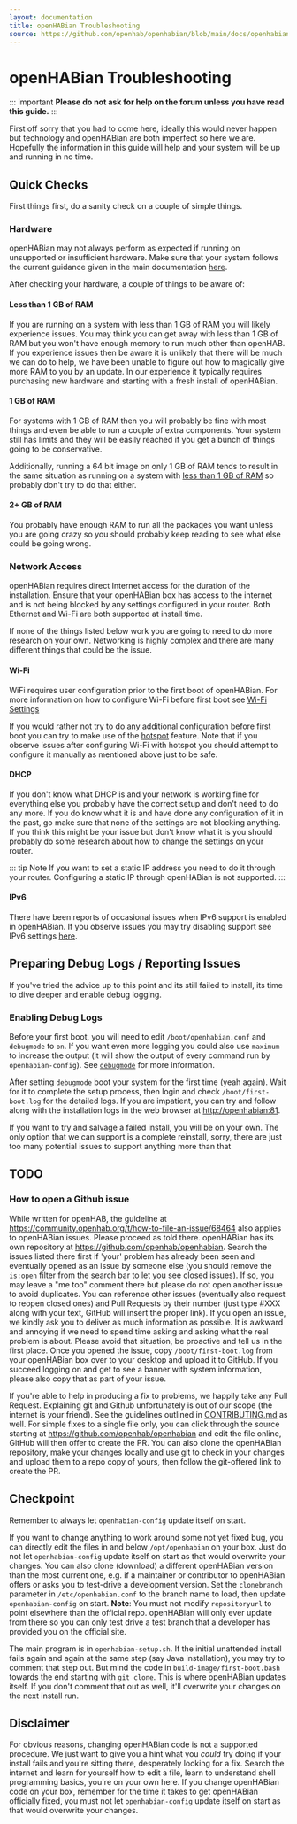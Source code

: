 ```yaml
---
layout: documentation
title: openHABian Troubleshooting
source: https://github.com/openhab/openhabian/blob/main/docs/openhabian-troubleshooting.md
---
```


# openHABian Troubleshooting

::: important
**Please do not ask for help on the forum unless you have read this guide.**
:::

First off sorry that you had to come here, ideally this would never happen but technology and openHABian are both imperfect so here we are.
Hopefully the information in this guide will help and your system will be up and running in no time.

## Quick Checks

First things first, do a sanity check on a couple of simple things.

### Hardware

openHABian may not always perform as expected if running on unsupported or insufficient hardware.
Make sure that your system follows the current guidance given in the main documentation [here](./openhabian.md#hardware).

After checking your hardware, a couple of things to be aware of:

#### Less than 1 GB of RAM

If you are running on a system with less than 1 GB of RAM you will likely experience issues.
You may think you can get away with less than 1 GB of RAM but you won't have enough memory to run much other than openHAB.
If you experience issues then be aware it is unlikely that there will be much we can do to help, we have been unable to figure out how to magically give more RAM to you by an update.
In our experience it typically requires purchasing new hardware and starting with a fresh install of openHABian.

#### 1 GB of RAM

For systems with 1 GB of RAM then you will probably be fine with most things and even be able to run a couple of extra components.
Your system still has limits and they will be easily reached if you get a bunch of things going to be conservative.

Additionally, running a 64 bit image on only 1 GB of RAM tends to result in the same situation as running on a system with [less than 1 GB of RAM](#less-than-1-gb-of-ram) so probably don't try to do that either.

#### 2+ GB of RAM

You probably have enough RAM to run all the packages you want unless you are going crazy so you should probably keep reading to see what else could be going wrong.

### Network Access

openHABian requires direct Internet access for the duration of the installation.
Ensure that your openHABian box has access to the internet and is not being blocked by any settings configured in your router.
Both Ethernet and Wi-Fi are both supported at install time.

If none of the things listed below work you are going to need to do more research on your own.
Networking is highly complex and there are many different things that could be the issue.

#### Wi-Fi

WiFi requires user configuration prior to the first boot of openHABian.
For more information on how to configure Wi-Fi before first boot see [Wi-Fi Settings](./openhabian.md#wi-fi-settings)

If you would rather not try to do any additional configuration before first boot you can try to make use of the [hotspot](./openhabian.md#wi-fi-hotspot) feature.
Note that if you observe issues after configuring Wi-Fi with hotspot you should attempt to configure it manually as mentioned above just to be safe.

#### DHCP

If you don't know what DHCP is and your network is working fine for everything else you probably have the correct setup and don't need to do any more.
If you do know what it is and have done any configuration of it in the past, go make sure that none of the settings are not blocking anything.
If you think this might be your issue but don't know what it is you should probably do some research about how to change the settings on your router.

::: tip Note
If you want to set a static IP address you need to do it through your router.
Configuring a static IP through openHABian is not supported.
:::

#### IPv6

There have been reports of occasional issues when IPv6 support is enabled in openHABian.
If you observe issues you may try disabling support see IPv6 settings [here](./openhabian.md#ipv6).

## Preparing Debug Logs / Reporting Issues

If you've tried the advice up to this point and its still failed to install, its time to dive deeper and enable debug logging.

### Enabling Debug Logs

Before your first boot, you will need to edit `/boot/openhabian.conf` and `debugmode` to `on`.
If you want even more logging you could also use `maximum` to increase the output (it will show the output of every command run by `openhabian-config`).
See [`debugmode`](./openhabian.md#debugmode) for more information.

After setting `debugmode` boot your system for the first time (yeah again).
Wait for it to complete the setup process, then login and check `/boot/first-boot.log` for the detailed logs.
If you are impatient, you can try and follow along with the installation logs in the web browser at [http://openhabian:81](http://openhabian:81).

If you want to try and salvage a failed install, you will be on your own.
The only option that we can support is a complete reinstall, sorry, there are just too many potential issues to support anything more than that

## TODO
### How to open a Github issue
While written for openHAB, the guideline at <https://community.openhab.org/t/how-to-file-an-issue/68464> also applies to openHABian issues.
Please proceed as told there.
openHABian has its own repository at <https://github.com/openhab/openhabian>.
Search the issues listed there first if 'your' problem has already been seen and eventually opened as an issue by someone else (you should remove the `is:open` filter from the search bar to let you see closed issues).
If so, you may leave a "me too" comment there but please do not open another issue to avoid duplicates.
You can reference other issues (eventually also request to reopen closed ones) and Pull Requests by their number (just type #XXX along with your text, GitHub will insert the proper link).
If you open an issue, we kindly ask you to deliver as much information as possible.
It is awkward and annoying if we need to spend time asking and asking what the real problem is about.
Please avoid that situation, be proactive and tell us in the first place.
Once you opened the issue, copy `/boot/first-boot.log` from your openHABian box over to your desktop and upload it to GitHub.
If you succeed logging on and get to see a banner with system information, please also copy that as part of your issue.

If you're able to help in producing a fix to problems, we happily take any Pull Request.
Explaining git and Github unfortunately is out of our scope (the internet is your friend).
See the guidelines outlined in [CONTRIBUTING.md](https://github.com/openhab/openhabian/blob/main/CONTRIBUTING.md) as well.
For simple fixes to a single file only, you can click through the source starting at <https://github.com/openhab/openhabian> and edit the file online, GitHub will then offer to create the PR.
You can also clone the openHABian repository, make your changes locally and use git to check in your changes and upload them to a repo copy of yours, then follow the git-offered link to create the PR.

## Checkpoint
Remember to always let `openhabian-config` update itself on start.

If you want to change anything to work around some not yet fixed bug, you can directly edit the files in and below `/opt/openhabian` on your box.
Just do not let `openhabian-config` update itself on start as that would overwrite your changes.
You can also clone (download) a different openHABian version than the most current one, e.g. if a maintainer or contributor to openHABian offers or asks you to test-drive a development version.
Set the `clonebranch` parameter in `/etc/openhabian.conf` to the branch name to load, then update `openhabian-config` on start.
**Note**: You must not modify `repositoryurl` to point elsewhere than the official repo.
openHABian will only ever update from there so you can only test drive a test branch that a developer has provided you on the official site.

The main program is in `openhabian-setup.sh`.
If the initial unattended install fails again and again at the same step (say Java installation), you may try to comment that step out.
But mind the code in `build-image/first-boot.bash` towards the end starting with `git clone`.
This is where openHABian updates itself.
If you don't comment that out as well, it'll overwrite your changes on the next install run.

## Disclaimer
For obvious reasons, changing openHABian code is not a supported procedure.
We just want to give you a hint what you _could_ try doing if your install fails and you're sitting there, desperately looking for a fix.
Search the internet and learn for yourself how to edit a file, learn to understand shell programming basics, you're on your own here.
If you change openHABian code on your box, remember for the time it takes to get openHABian officially fixed, you must not let `openhabian-config` update itself on start as that would overwrite your changes.
